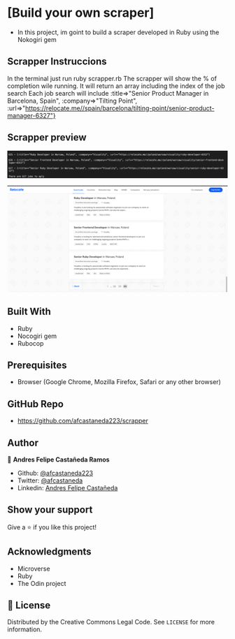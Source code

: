 # [Build your own scraper]

- In this project, im goint to build a scraper developed in Ruby using the Nokogiri gem


## Scrapper Instruccions

In the terminal just run ruby scrapper.rb
The scrapper will show the % of completion wile running.
It will return an array including the index of the job search
Each job search will include 
    :title=>"Senior Product Manager in Barcelona, Spain", 
    :company=>"Tilting Point", 
    :url=>"https://relocate.me//spain/barcelona/tilting-point/senior-product-manager-6327"}


## Scrapper preview

![screenshot](./images/img1.PNG)

![screenshot](./images/img2.PNG)


## Built With

- Ruby
- Nocogiri gem
- Rubocop


## Prerequisites

- Browser (Google Chrome, Mozilla Firefox, Safari or any other browser)

## GitHub Repo

-  https://github.com/afcastaneda223/scrapper

## Author

👤 **Andres Felipe Castañeda Ramos**

- Github: [@afcastaneda223](https://github.com/afcastaneda223)
- Twitter: [@afcastaneda](https://twitter.com/afcastaneda)
- Linkedin: [Andres Felipe Castañeda](www.linkedin.com/in/andres-castaneda223)


## Show your support

Give a ⭐️ if you like this project!

## Acknowledgments

- Microverse
- Ruby
- The Odin project

## 📝 License

Distributed by the Creative Commons Legal Code. See `LICENSE` for more information.
